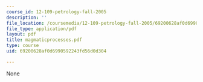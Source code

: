```yaml
---
course_id: 12-109-petrology-fall-2005
description: ''
file_location: /coursemedia/12-109-petrology-fall-2005/69200628af0d6990592243fd56d0d304_magmaticprocesses.pdf
file_type: application/pdf
layout: pdf
title: magmaticprocesses.pdf
type: course
uid: 69200628af0d6990592243fd56d0d304

---
```

None
